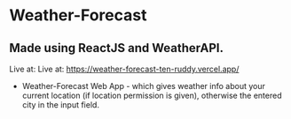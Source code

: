 # Weather-Forecast
## Made using ReactJS and WeatherAPI.

Live at: Live at: https://weather-forecast-ten-ruddy.vercel.app/
 - Weather-Forecast Web App - which gives weather info about your current location (if location permission is given), otherwise the entered city in the input field.
